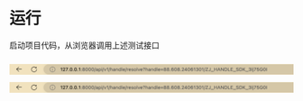 # 运行

启动项目代码，从浏览器调用上述测试接口

<center><img src="./images/run-6-5.png" style="margin-top: 10px"/></center>


<center><img src="./images/run-6-5.png" style="margin-top: 10px"/></center>
